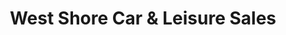 ---
title: "West Shore Car & Leisure Sales"
url: /llandudno/west-shore-car-and-leisure-sales/
shop: car
---